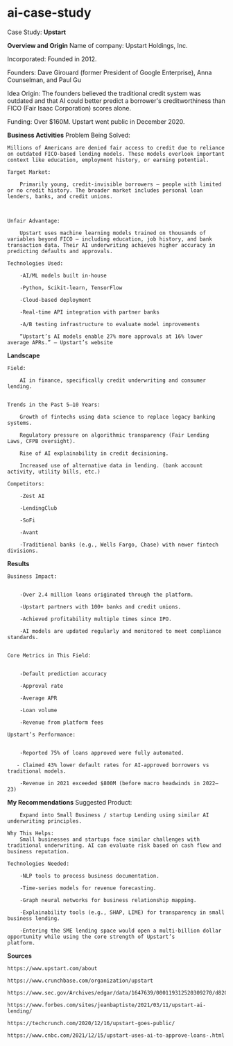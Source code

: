 # ai-case-study

Case Study: **Upstart**


**Overview and Origin**
Name of company: Upstart Holdings, Inc.

Incorporated: Founded in 2012.

Founders: Dave Girouard (former President of Google Enterprise), Anna Counselman, and Paul Gu

Idea Origin: The founders believed the traditional credit system was outdated and that AI could better predict a borrower's 
creditworthiness than FICO (Fair Isaac Corporation) scores alone.

Funding: Over $160M. Upstart went public in December 2020.



**Business Activities**
Problem Being Solved:

    Millions of Americans are denied fair access to credit due to reliance on outdated FICO-based lending models. These models overlook important context like education, employment history, or earning potential.

    Target Market:
        
        Primarily young, credit-invisible borrowers — people with limited or no credit history. The broader market includes personal loan lenders, banks, and credit unions.



    Unfair Advantage:

        Upstart uses machine learning models trained on thousands of variables beyond FICO — including education, job history, and bank transaction data. Their AI underwriting achieves higher accuracy in predicting defaults and approvals.

    Technologies Used:

        -AI/ML models built in-house

        -Python, Scikit-learn, TensorFlow

        -Cloud-based deployment

        -Real-time API integration with partner banks

        -A/B testing infrastructure to evaluate model improvements

        “Upstart’s AI models enable 27% more approvals at 16% lower average APRs.” — Upstart’s website 



**Landscape**

    Field: 

        AI in finance, specifically credit underwriting and consumer lending.


    Trends in the Past 5–10 Years:

        Growth of fintechs using data science to replace legacy banking systems.

        Regulatory pressure on algorithmic transparency (Fair Lending Laws, CFPB oversight).

        Rise of AI explainability in credit decisioning.

        Increased use of alternative data in lending. (bank account activity, utility bills, etc.)

    Competitors:

        -Zest AI

        -LendingClub

        -SoFi

        -Avant

        -Traditional banks (e.g., Wells Fargo, Chase) with newer fintech divisions.




        


**Results**
    
    Business Impact:

        
        -Over 2.4 million loans originated through the platform.

        -Upstart partners with 100+ banks and credit unions.

        -Achieved profitability multiple times since IPO.

        -AI models are updated regularly and monitored to meet compliance standards.

    
    Core Metrics in This Field:

        
        -Default prediction accuracy

        -Approval rate

        -Average APR

        -Loan volume

        -Revenue from platform fees

    Upstart’s Performance:

        
        -Reported 75% of loans approved were fully automated.

       - Claimed 43% lower default rates for AI-approved borrowers vs traditional models.

        -Revenue in 2021 exceeded $800M (before macro headwinds in 2022–23)





**My Recommendations**
    Suggested Product:
        
        Expand into Small Business / startup Lending using similar AI underwriting principles.

    Why This Helps:
        Small businesses and startups face similar challenges with traditional underwriting. AI can evaluate risk based on cash flow and business reputation.

    Technologies Needed:

        -NLP tools to process business documentation.

        -Time-series models for revenue forecasting.

        -Graph neural networks for business relationship mapping.

        -Explainability tools (e.g., SHAP, LIME) for transparency in small business lending.

        -Entering the SME lending space would open a multi-billion dollar opportunity while using the core strength of Upstart’s        platform.






**Sources**

    https://www.upstart.com/about
    
    https://www.crunchbase.com/organization/upstart
    
    https://www.sec.gov/Archives/edgar/data/1647639/000119312520309270/d82090d424b4.htm
    
    https://www.forbes.com/sites/jeanbaptiste/2021/03/11/upstart-ai-lending/
    
    https://techcrunch.com/2020/12/16/upstart-goes-public/
    
    https://www.cnbc.com/2021/12/15/upstart-uses-ai-to-approve-loans-.html
    
    

